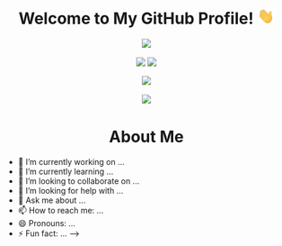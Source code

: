 <h1 align="center">Welcome to My GitHub Profile! <img src="https://github.com/Navnedia/Navnedia/blob/1da032ffcadf1ec29019d822b7c71500d97ff29f/wave.gif" width="30px"></h1>
<p align="center">
	<img src="https://svg-banners.vercel.app/api?type=typeWriter&text1=Navnedia%20:)&width=1024&height=150">
</p>
<p align="center">
	<img src="https://github-readme-stats.vercel.app/api?username=Navnedia&bg_color=292a36&title_color=913937&text_color=f2e8e7&icon_color=77b0ca&show_icons=true&count_private=true&hide_border=true" width=421>
	<img src="https://github-readme-streak-stats.herokuapp.com/?user=Navnedia&theme=dark&hide_border=true&date_format=M%20j%5B%2C%20Y%5D&background=292A36&ring=913937&currStreakLabel=77B0CA&sideLabels=F2E8E7&sideNums=F2E8E7&currStreakNum=F2E8E7&stroke=F2E8E7" width=421>
</p>
<p align="center">
	<img src="https://activity-graph.herokuapp.com/graph?username=Navnedia&color=f2e8e7&point=77b0ca&line=913937&area_color=913937&bg_color=292a36&area=true&hide_border=true">
</p>
<p align="center">
	<img src="https://komarev.com/ghpvc/?username=Navnedia&style=flat&color=red">
</p>


<h1 align="center">About Me</h1>

- 🔭 I’m currently working on ...
- 🌱 I’m currently learning ...
- 👯 I’m looking to collaborate on ...
- 🤔 I’m looking for help with ...
- 💬 Ask me about ...
- 📫 How to reach me: ...
- 😄 Pronouns: ...
- ⚡ Fun fact: ...
-->

